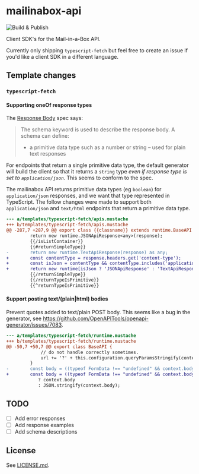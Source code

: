 # mailinabox-api

![Build & Publish](https://github.com/badsyntax/mailinabox-api/workflows/Build%20&%20Publish/badge.svg)

Client SDK's for the Mail-in-a-Box API.

Currently only shipping `typescript-fetch` but feel free to create an issue if you'd like a client SDK in a different language.

## Template changes

### `typescript-fetch`

#### Supporting oneOf response types

The [Response Body](https://swagger.io/docs/specification/describing-responses/#body) spec says:

> The schema keyword is used to describe the response body. A schema can define:
>
> - a primitive data type such as a number or string – used for plain text responses

For endpoints that return a single primitive data type, the default generator will build the client so that it returns a `string` type _even if response type is set to `application/json`_. This seems to conform to the spec.

The mailinabox API returns primitive data types (eg `boolean`) for `application/json` responses, and we want that type represented in TypeScript. The follow changes were made to support both `application/json` and `text/html` endpoints that return a primitive data type.

```diff
--- a/templates/typescript-fetch/apis.mustache
+++ b/templates/typescript-fetch/apis.mustache
@@ -287,7 +287,9 @@ export class {{classname}} extends runtime.BaseAPI {
         return new runtime.JSONApiResponse<any>(response);
         {{/isListContainer}}
         {{#returnSimpleType}}
-        return new runtime.TextApiResponse(response) as any;
+        const contentType = response.headers.get('content-type');
+        const isJson = contentType && contentType.includes('application/json');
+        return new runtime[isJson ? 'JSONApiResponse' : 'TextApiResponse'](response) as any;
         {{/returnSimpleType}}
         {{/returnTypeIsPrimitive}}
         {{^returnTypeIsPrimitive}}
```

#### Support posting text/(plain|html) bodies

Prevent quotes added to text/plain POST body. This seems like a bug in the generator, see https://github.com/OpenAPITools/openapi-generator/issues/7083.

```diff
--- a/templates/typescript-fetch/runtime.mustache
+++ b/templates/typescript-fetch/runtime.mustache
@@ -50,7 +50,7 @@ export class BaseAPI {
             // do not handle correctly sometimes.
             url += '?' + this.configuration.queryParamsStringify(context.query);
         }
-        const body = ((typeof FormData !== "undefined" && context.body instanceof FormData) || context.body instanceof URLSearchParams || isBlob(context.body))
+        const body = ((typeof FormData !== "undefined" && context.body instanceof FormData) || context.body instanceof URLSearchParams || isBlob(context.body)) || context.headers['Content-Type'] !== 'application/json'
            ? context.body
            : JSON.stringify(context.body);
```

## TODO

- [ ] Add error responses
- [ ] Add response examples
- [ ] Add schema descriptions

## License

See [LICENSE.md](./LICENSE.md).
